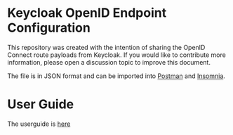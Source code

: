 # Keycloak OpenID Endpoint Configuration

This repository was created with the intention of sharing the OpenID Connect route payloads from Keycloak. If you would like to contribute more information, please open a discussion topic to improve this document.

The file is in JSON format and can be imported into [Postman](https://www.postman.com/) and [Insomnia](https://insomnia.rest/download).


# User Guide

The userguide is [here](Userguide.md)
